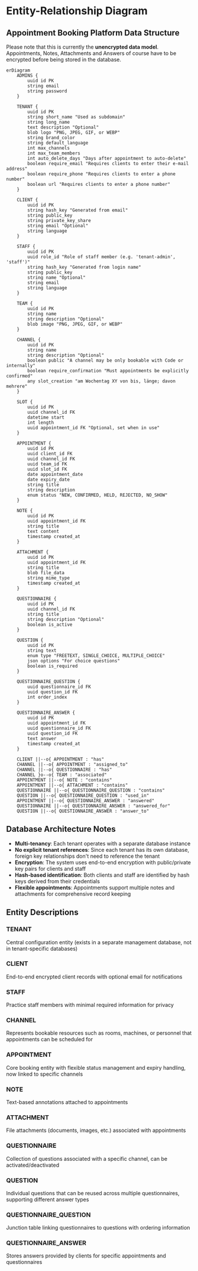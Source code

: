 # Entity-Relationship Diagram

## Appointment Booking Platform Data Structure

Please note that this is currently the **unencrypted data model**. Appointments, Notes, Attachments and Answers of course have to be encrypted before being stored in the database.

```mermaid
erDiagram
    ADMINS {
        uuid id PK
        string email
        string password
    }

    TENANT {
        uuid id PK
        string short_name "Used as subdomain"
        string long_name
        text description "Optional"
        blob logo "PNG, JPEG, GIF, or WEBP"
        string brand_color
        string default_language
        int max_channels
        int max_team_members
        int auto_delete_days "Days after appointment to auto-delete"
        boolean require_email "Requires clients to enter their e-mail address"
        boolean require_phone "Requires clients to enter a phone number"
        boolean url "Requires clients to enter a phone number"
    }

    CLIENT {
        uuid id PK
        string hash_key "Generated from email"
        string public_key
        string private_key_share
        string email "Optional"
        string language
    }

    STAFF {
        uuid id PK
        uuid role_id "Role of staff member (e.g. 'tenant-admin', 'staff')"
        string hash_key "Generated from login name"
        string public_key
        string name "Optional"
        string email
        string language
    }

    TEAM {
        uuid id PK
        string name
        string description "Optional"
        blob image "PNG, JPEG, GIF, or WEBP"
    }

    CHANNEL {
        uuid id PK
        string name
        string description "Optional"
        boolean public "A channel may be only bookable with Code or internally"
        boolean require_confirmation "Must appointments be explicitly confirmed"
        any slot_creation "am Wochentag XY von bis, länge; davon mehrere"
    }

    SLOT {
        uuid id PK
        uuid channel_id FK
        datetime start
        int length
        uuid appointment_id FK "Optional, set when in use"
    }

    APPOINTMENT {
        uuid id PK
        uuid client_id FK
        uuid channel_id FK
        uuid team_id FK
        uuid slot_id FK
        date appointment_date
        date expiry_date
        string title
        string description
        enum status "NEW, CONFIRMED, HELD, REJECTED, NO_SHOW"
    }

    NOTE {
        uuid id PK
        uuid appointment_id FK
        string title
        text content
        timestamp created_at
    }

    ATTACHMENT {
        uuid id PK
        uuid appointment_id FK
        string title
        blob file_data
        string mime_type
        timestamp created_at
    }

    QUESTIONNAIRE {
        uuid id PK
        uuid channel_id FK
        string title
        string description "Optional"
        boolean is_active
    }

    QUESTION {
        uuid id PK
        string text
        enum type "FREETEXT, SINGLE_CHOICE, MULTIPLE_CHOICE"
        json options "For choice questions"
        boolean is_required
    }

    QUESTIONNAIRE_QUESTION {
        uuid questionnaire_id FK
        uuid question_id FK
        int order_index
    }

    QUESTIONNAIRE_ANSWER {
        uuid id PK
        uuid appointment_id FK
        uuid questionnaire_id FK
        uuid question_id FK
        text answer
        timestamp created_at
    }

    CLIENT ||--o{ APPOINTMENT : "has"
    CHANNEL ||--o{ APPOINTMENT : "assigned_to"
    CHANNEL ||--o{ QUESTIONNAIRE : "has"
    CHANNEL }o--o{ TEAM : "associated"
    APPOINTMENT ||--o{ NOTE : "contains"
    APPOINTMENT ||--o{ ATTACHMENT : "contains"
    QUESTIONNAIRE ||--o{ QUESTIONNAIRE_QUESTION : "contains"
    QUESTION ||--o{ QUESTIONNAIRE_QUESTION : "used_in"
    APPOINTMENT ||--o{ QUESTIONNAIRE_ANSWER : "answered"
    QUESTIONNAIRE ||--o{ QUESTIONNAIRE_ANSWER : "answered_for"
    QUESTION ||--o{ QUESTIONNAIRE_ANSWER : "answer_to"
```

## Database Architecture Notes

- **Multi-tenancy**: Each tenant operates with a separate database instance
- **No explicit tenant references**: Since each tenant has its own database, foreign key relationships don't need to reference the tenant
- **Encryption**: The system uses end-to-end encryption with public/private key pairs for clients and staff
- **Hash-based identification**: Both clients and staff are identified by hash keys derived from their credentials
- **Flexible appointments**: Appointments support multiple notes and attachments for comprehensive record keeping

## Entity Descriptions

### TENANT

Central configuration entity (exists in a separate management database, not in tenant-specific databases)

### CLIENT

End-to-end encrypted client records with optional email for notifications

### STAFF

Practice staff members with minimal required information for privacy

### CHANNEL

Represents bookable resources such as rooms, machines, or personnel that appointments can be scheduled for

### APPOINTMENT

Core booking entity with flexible status management and expiry handling, now linked to specific channels

### NOTE

Text-based annotations attached to appointments

### ATTACHMENT

File attachments (documents, images, etc.) associated with appointments

### QUESTIONNAIRE

Collection of questions associated with a specific channel, can be activated/deactivated

### QUESTION

Individual questions that can be reused across multiple questionnaires, supporting different answer types

### QUESTIONNAIRE_QUESTION

Junction table linking questionnaires to questions with ordering information

### QUESTIONNAIRE_ANSWER

Stores answers provided by clients for specific appointments and questionnaires
